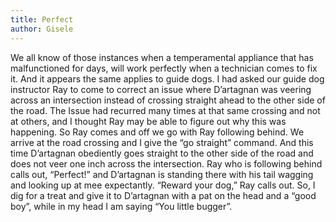 ```yaml
---
title: Perfect
author: Gisele
---
```


We all know of those instances when a temperamental appliance that has malfunctioned for days, will work perfectly when a technician comes to fix it. And it appears the same applies to guide dogs. I had asked our guide dog instructor Ray to come to correct an issue where D’artagnan was veering across an intersection instead of crossing straight ahead to the other side of the road. The Issue had recurred many times at that same crossing and not at others, and I thought Ray may be able to figure out why this was happening. So Ray comes and off we go with Ray following behind. We arrive at the road crossing and I give the “go straight” command. And this time D’artagnan obediently goes straight to the other side of the road and does not veer one inch across the intersection. Ray who is following behind calls out, “Perfect!” and D’artagnan is standing there with his tail wagging and looking up at mee expectantly. “Reward your dog,” Ray calls out. So, I dig for a treat and give it to D’artagnan with a pat on the head and a “good boy”, while in my head I am saying “You little bugger”.
